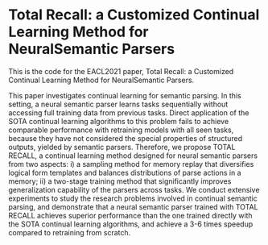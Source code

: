 # Total Recall: a Customized Continual Learning Method for NeuralSemantic Parsers
This is the code for the EACL2021 paper, Total Recall: a Customized Continual Learning Method for NeuralSemantic Parsers. 

This paper investigates continual learning for semantic parsing. In this setting, a neural semantic parser learns tasks sequentially without accessing full training data from previous tasks. Direct application of the SOTA continual learning algorithms to this problem fails to achieve comparable performance with retraining models with all seen tasks, because they have not considered the special properties of structured outputs, yielded by semantic parsers. Therefore, we propose TOTAL RECALL, a continual learning method designed for neural semantic parsers from two aspects: i) a sampling method for memory replay that diversifies logical form templates and balances distributions of parse actions in a memory; ii) a two-stage training method that significantly improves generalization capability of the parsers across tasks. We conduct extensive experiments to study the research problems involved in continual semantic parsing, and demonstrate that a neural semantic
parser trained with TOTAL RECALL achieves superior performance than the one trained directly with the SOTA continual learning algorithms, and achieve a 3-6 times speedup compared to retraining from scratch.
